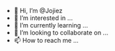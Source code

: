 - 👋 Hi, I’m @Jojiez
- 👀 I’m interested in ...
- 🌱 I’m currently learning ...
- 💞️ I’m looking to collaborate on ...
- 📫 How to reach me ...

<!---
Jojiez/Jojiez is a ✨ special ✨ repository because its `README.md` (this file) appears on your GitHub profile.
You can click the Preview link to take a look at your changes.
--->
